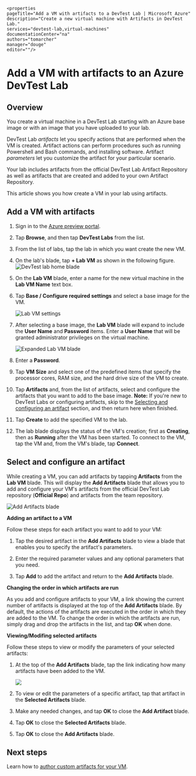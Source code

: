     <properties 
	pageTitle="Add a VM with artifacts to a DevTest Lab | Microsoft Azure" 
	description="Create a new virtual machine with Artifacts in DevTest Lab." 
	services="devtest-lab,virtual-machines" 
	documentationCenter="na" 
	authors="tomarcher" 
	manager="douge" 
	editor=""/>
  
<tags 
	ms.service="devtest-lab" 
	ms.workload="na" 
	ms.tgt_pltfrm="na" 
	ms.devlang="na" 
	ms.topic="article" 
	ms.date="11/01/2015" 
	ms.author="tarcher"/>

# Add a VM with artifacts to an Azure DevTest Lab

## Overview

You create a virtual machine in a DevTest Lab starting with an Azure base image or with an image that you have uploaded to your lab.

DevTest Lab *artifacts* let you specify actions that are performed when the VM is created. Artifact actions can perform procedures such as running Powershell and Bash commands, and installing software. Artifact *parameters* let you customize the artifact for your particular scenario.

Your lab includes artifacts from the official DevTest Lab Artifact Repository as well as artifacts that are created and added to your own Artifact Repository. 

This article shows you how create a VM in your lab using artifacts.

## Add a VM with artifacts

1. Sign in to the [Azure preview portal](http://portal.azure.com).

1. Tap **Browse**, and then tap **DevTest Labs** from the list.

1. From the list of labs, tap the lab in which you want create the new VM.  

1. On the lab's blade, tap **+ Lab VM** as shown in the following figure.  
    ![DevTest lab home blade](./media/devtest-lab-add-vm-with-artifacts/devtestlab-home-blade-add-vm.png)

1. On the **Lab VM** blade, enter a name for the new virtual machine in the **Lab VM Name** text box.

1. Tap **Base / Configure required settings** and select a base image for the VM.

    ![Lab VM settings](./media/devtest-lab-add-vm-with-artifacts/devtestlab-add-lab-vm-blade-1.png)  

1. After selecting a base image, the **Lab VM** blade will expand to include the **User Name** and **Password** items. Enter a **User Name** that will be granted administrator privileges on the virtual machine.  

    ![Expanded Lab VM blade](./media/devtest-lab-add-vm-with-artifacts/devtestlab-add-lab-vm-blade-2.png)

1. Enter a **Password**.

1. Tap **VM Size** and select one of the predefined items that specify the processor cores, RAM size, and the hard drive size of the VM to create.

1. Tap **Artifacts** and, from the list of artifacts, select and configure the artifacts that you want to add to the base image. **Note:** If you're new to DevTest Labs or configuring artifacts, skip to the [Selecting and configuring an artifact](#configuring-an-artifact) section, and then return here when finished.

1. Tap **Create** to add the specified VM to the lab.

1. The lab blade displays the status of the VM's creation; first as **Creating**, then as **Running** after the VM has been started. To connect to the VM, tap the VM and, from the VM's blade, tap **Connect**.  

## Select and configure an artifact

While creating a VM, you can add artifacts by tapping **Artifacts** from the **Lab VM** blade. This will display the **Add Artifacts** blade that allows you to add and configure your VM's artifacts from the official DevTest Lab repository (**Official Repo**) and artifacts from the team repository.

![Add Artifacts blade](./media/devtest-lab-add-vm-with-artifacts/devtestlab-add-artifact-blade.png)

**Adding an artifact to a VM**

Follow these steps for each artifact you want to add to your VM: 

1. Tap the desired artifact in the **Add Artifacts** blade to view a blade that enables you to specify the artifact's parameters.  
    
2. Enter the required parameter values and any optional parameters that you need.  

3. Tap **Add** to add the artifact and return to the **Add Artifacts** blade.

**Changing the order in which artifacts are run**

As you add and configure artifacts to your VM, a link showing the current number of artifacts is displayed at the top of the **Add Artifacts** blade. By default, the actions of the artifacts are executed in the order in which they are added to the VM. To change the order in which the artifacts are run, simply drag and drop the artifacts in the list, and tap **OK** when done.  

**Viewing/Modifing selected artifacts**

Follow these steps to view or modify the parameters of your selected artifacts:

1. At the top of the **Add Artifacts** blade, tap the link indicating how many artifacts have been added to the VM.

    ![](./media/devtest-lab-add-vm-with-artifacts/devtestlab-add-artifacts-blade-selected-artifacts.png)

1. To view or edit the parameters of a specific artifact, tap that artifact in the **Selected Artifacts** blade.  
    
1. Make any needed changes, and tap **OK** to close the **Add Artifact** blade.

1. Tap **OK** to close the **Selected Artifacts** blade.

1. Tap **OK** to close the **Add Artifacts** blade.      

## Next steps

Learn how to [author custom artifacts for your VM](devtest-lab-artifact-author.md).
